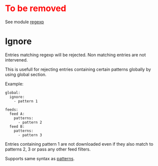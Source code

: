 
<h1 style="color: red">To be removed</h1>


See module [regexp](/FilterRegexp)

# Ignore
Entries matching regexp will be rejected.
Non matching entries are not intervened.
        
This is usefull for rejecting entries containing certain patterns
globally by using global section.

Example:

```
global:
  ignore:
    - pattern 1

feeds:
  feed A:
    patterns:
      - pattern 2
  feed B:
    patterns:
      - pattern 3
```

Entries containing pattern 1 are not downloaded even if they also
match to patterns 2, 3 or pass any other feed filters.

Supports same syntax as [patterns](/FilterPatterns).